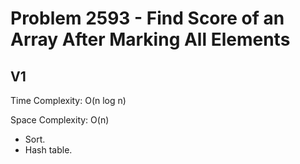 # Problem 2593 - Find Score of an Array After Marking All Elements

## V1

Time Complexity: O(n log n)

Space Complexity: O(n)

- Sort.
- Hash table.
